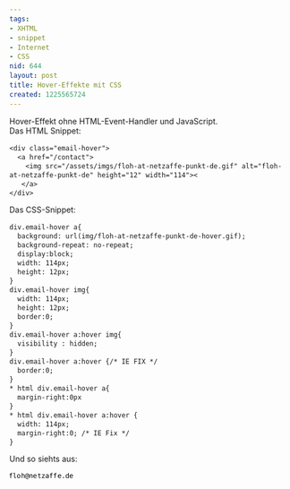 ```yaml
---
tags:
- XHTML
- snippet
- Internet
- CSS
nid: 644
layout: post
title: Hover-Effekte mit CSS
created: 1225565724
---
```

Hover-Effekt ohne HTML-Event-Handler und JavaScript.<br />
Das HTML Snippet:

```
<div class="email-hover">
  <a href="/contact">
    <img src="/assets/imgs/floh-at-netzaffe-punkt-de.gif" alt="floh-at-netzaffe-punkt-de" height="12" width="114"><
   </a>
</div>
```
Das CSS-Snippet:

```
div.email-hover a{
  background: url(img/floh-at-netzaffe-punkt-de-hover.gif);
  background-repeat: no-repeat;
  display:block;
  width: 114px;
  height: 12px;
}
div.email-hover img{
  width: 114px;
  height: 12px;
  border:0;
}
div.email-hover a:hover img{
  visibility : hidden;
}
div.email-hover a:hover {/* IE FIX */
  border:0;
}
* html div.email-hover a{
  margin-right:0px
}
* html div.email-hover a:hover {
  width: 114px;
  margin-right:0; /* IE Fix */
}
```
Und so siehts aus:
<br />
<div class="email-hover">  <a href="/contact"><img src="/assets/imgs/floh-at-netzaffe-punkt-de.gif" alt="floh-at-netzaffe-punkt-de" height="12" width="114" /></a></div>
<br />
<!--break-->
